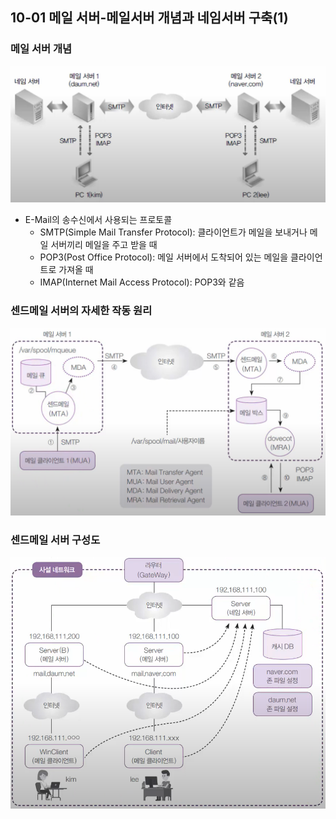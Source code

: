 ## 10-01 메일 서버-메일서버 개념과 네임서버 구축(1)

### 메일 서버 개념

![10-01 메일 서버 개념](./assets/10-01메일서버개념.png)

- E-Mail의 송수신에서 사용되는 프로토콜
  - SMTP(Simple Mail Transfer Protocol): 클라이언트가 메일을 보내거나 메일 서버끼리 메일을 주고 받을 때
  - POP3(Post Office Protocol): 메일 서버에서 도착되어 있는 메일을 클라이언트로 가져올 때
  - IMAP(Internet Mail Access Protocol): POP3와 같음

### 센드메일 서버의 자세한 작동 원리

![10-01 센드메일 작동 원리](./assets/10-01센드메일작동원리.png)

### 센드메일 서버 구성도

![10-01 센드메일 서버 구성도](./assets/10-01센드메일서버구성도.png)
